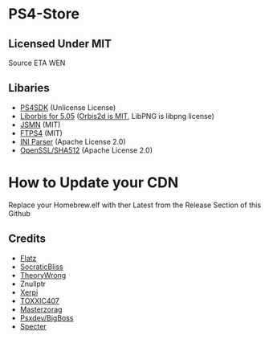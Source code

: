 # PS4-Store

## Licensed Under MIT

Source ETA WEN

## Libaries


- [PS4SDK](https://github.com/psxdev/ps4sdk/tree/firmware505) (Unlicense License)
- [Liborbis for 5.05](https://github.com/orbisdev/liborbis) ([Orbis2d is MIT](https://github.com/orbisdev/liborbis/issues/18), LibPNG is libpng license)
- [JSMN](https://github.com/zserge/jsmn) (MIT)
- [FTPS4](https://github.com/xerpi/FTPS4) (MIT)
- [INI Parser](https://github.com/0xe1f/psplib/tree/master/libpsp) (Apache License 2.0)
- [OpenSSL/SHA512](https://github.com/openssl/openssl) (Apache License 2.0)


# How to Update your CDN

Replace your Homebrew.elf with ther Latest from the Release Section of this Github

## Credits

- [Flatz](https://twitter.com/flat_z)
- [SocraticBliss](https://twitter.com/SocraticBliss)
- [TheoryWrong](https://twitter.com/TheoryWrong)
- Znullptr
- [Xerpi](https://twitter.com/xerpi)
- [TOXXIC407](https://twitter.com/TOXXIC_407)
- [Masterzorag](https://twitter.com/masterzorag)
- [Psxdev/BigBoss](https://twitter.com/psxdev)
- [Specter](https://twitter.com/SpecterDev)


